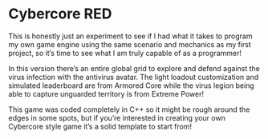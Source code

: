 # Cybercore RED

This is honestly just an experiment to see if I had what it takes to program my own game engine using the same scenario and mechanics as my first project, so it’s time to see what I am truly capable of as a programmer!

In this version there’s an entire global grid to explore and defend against the virus infection with the antivirus avatar. The light loadout customization and simulated leaderboard are from Armored Core while the virus legion being able to capture unguarded territory is from Extreme Power!

This game was coded completely in C++ so it might be rough around the edges in some spots, but if you’re interested in creating your own Cybercore style game it’s a solid template to start from! 
